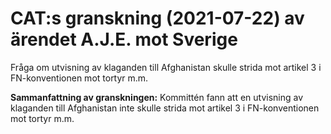# CAT:s granskning (2021-07-22) av ärendet A.J.E. mot Sverige

Fråga om utvisning av klaganden till Afghanistan skulle strida mot artikel 3 i FN\-konventionen mot tortyr m.m.


**Sammanfattning av granskningen:** Kommittén fann att en utvisning av klaganden till Afghanistan inte skulle strida mot artikel 3 i FN\-konventionen mot tortyr m.m.
